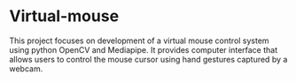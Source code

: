 # Virtual-mouse
This project focuses on development of a virtual mouse control system using python OpenCV and Mediapipe. It provides computer interface that allows users to control the mouse cursor using hand gestures captured by a webcam.
